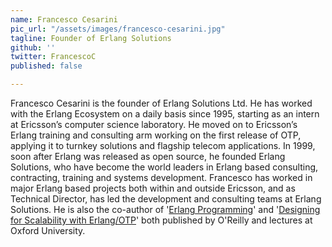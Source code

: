 ```yaml
---
name: Francesco Cesarini
pic_url: "/assets/images/francesco-cesarini.jpg"
tagline: Founder of Erlang Solutions
github: ''
twitter: FrancescoC
published: false

---
```

Francesco Cesarini is the founder of Erlang Solutions Ltd. He has worked with the Erlang Ecosystem on a daily basis since 1995, starting as an intern at Ericsson’s computer science laboratory. He moved on to Ericsson’s Erlang training and consulting arm working on the first release of OTP, applying it to turnkey solutions and flagship telecom applications. In 1999, soon after Erlang was released as open source, he founded Erlang Solutions, who have become the world leaders in Erlang based consulting, contracting, training and systems development. Francesco has worked in major Erlang based projects both within and outside Ericsson, and as Technical Director, has led the development and consulting teams at Erlang Solutions. He is also the co-author of '[Erlang Programming](http://shop.oreilly.com/product/9780596518189.do)' and '[Designing for Scalability with Erlang/OTP](http://shop.oreilly.com/product/0636920024149.do)' both published by O'Reilly and lectures at Oxford University.
